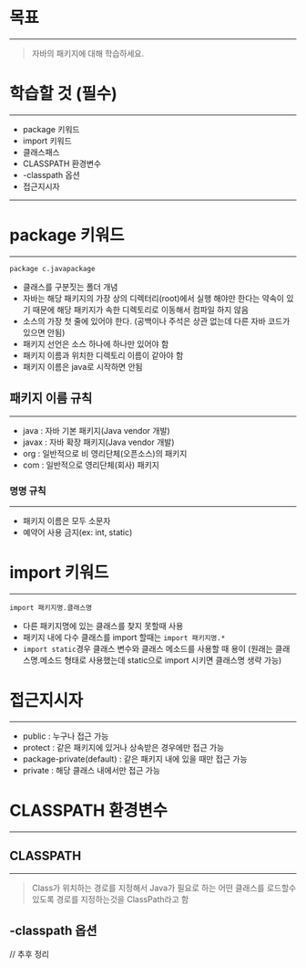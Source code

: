 # 목표
---

> 자바의 패키지에 대해 학습하세요.

# 학습할 것 (필수)
---

- package 키워드
- import 키워드
- 클래스패스
- CLASSPATH 환경변수
- -classpath 옵션
- 접근지시자

---

# package 키워드
---

`package c.javapackage`

- 클래스를 구분짓는 폴더 개념
- 자바는 해당 패키지의 가장 상의 디렉터리(root)에서 실행 해야만 한다는 약속이 있기 때문에 해당 패키지가 속한 디렉토리로 이동해서 컴파일 하지 않음
- 소스의 가장 첫 줄에 있어야 한다. (공백이나 주석은 상관 없는데 다른 자바 코드가 있으면 안됨)
- 패키지 선언은 소스 하나에 하나만 있어야 함
- 패키지 이름과 위치한 디렉토리 이름이 같아야 함
- 패키지 이름은 java로 시작하면 안됨

## 패키지 이름 규칙
---

- java : 자바 기본 패키지(Java vendor 개발)
- javax : 자바 확장 패키지(Java vendor 개발)
- org : 일반적으로 비 영리단체(오픈소스)의 패키지
- com : 일반적으로 영리단체(회사) 패키지

### 명명 규칙
---
- 패키지 이름은 모두 소문자
- 예약어 사용 금지(ex: int, static)

# import 키워드
---

`import 패키지명.클래스명`

- 다른 패키지명에 있는 클래스를 찾지 못할때 사용
- 패키지 내에 다수 클래스를 import 할때는 `import 패키지명.*`
- `import static`경우 클래스 변수와 클래스 메소드를 사용할 때 용이 (원래는 클래스명.메소드 형태로 사용했는데 static으로 import 시키면 클래스명 생략 가능)

# 접근지시자
---

- public : 누구나 접근 가능
- protect : 같은 패키지에 있거나 상속받은 경우에만 접근 가능
- package-private(default) : 같은 패키지 내에 있을 때만 접근 가능
- private : 해당 클래스 내에서만 접근 가능


# CLASSPATH 환경변수
---

## CLASSPATH
---

> Class가 위치하는 경로를 지정해서 Java가 필요로 하는 어떤 클래스를 로드할수 있도록 경로를 지정하는것을 ClassPath라고 함

## -classpath 옵션

// 추후 정리